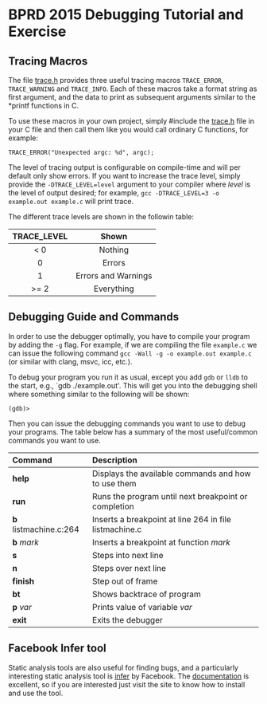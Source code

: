 # BPRD 2015 Debugging Tutorial and Exercise

## Tracing Macros

The file [trace.h](trace.h) provides three useful tracing macros `TRACE_ERROR`, `TRACE_WARNING` and `TRACE_INFO`.
Each of these macros take a format string as first argument, and the data to print as subsequent arguments similar to the *printf functions in C.

To use these macros in your own project, simply #include the [trace.h](trace.h) file in your C file and then call them like you would call ordinary C functions, for example:

```{c}
TRACE_ERROR("Unexpected argc: %d", argc);
```

The level of tracing output is configurable on compile-time and will per default only show errors.
If you want to increase the trace level, simply provide the `-DTRACE_LEVEL=level` argument to your compiler where _level_ is the level of output desired; for example, `gcc -DTRACE_LEVEL=3 -o example.out example.c` will print trace.

The different trace levels are shown in the followin table:

| TRACE_LEVEL | Shown                  |
|:-----------:|:----------------------:|
| < 0         | Nothing                |
| 0           | Errors                 |
| 1           | Errors and Warnings    |
| >= 2        | Everything             |

## Debugging Guide and Commands

In order to use the debugger optimally, you have to compile your program by adding the `-g` flag.
For example, if we are compiling the file `example.c` we can issue the following command `gcc -Wall -g -o example.out example.c` (or similar with clang, msvc, icc, etc.).

To debug your program you run it as usual, except you add `gdb` or `lldb` to the start, e.g., `gdb ./example.out'.
This will get you into the debugging shell where something similar to the following will be shown:

```
(gdb)>
```

Then you can issue the debugging commands you want to use to debug your programs.
The table below has a summary of the most useful/common commands you want to use.


| Command                 | Description                                             |
|:------------------------|:--------------------------------------------------------|
| __help__                | Displays the available commands and how to use them     |
| __run__                 | Runs the program until next breakpoint or completion    |
| __b__ listmachine.c:264 | Inserts a breakpoint at line 264 in file listmachine.c  |
| __b__ _mark_            | Inserts a breakpoint at function _mark_                 |
| __s__                   | Steps into next line                                    |
| __n__                   | Steps over next line                                    |
| __finish__              | Step out of frame                                       |
| __bt__                  | Shows backtrace of program                              |
| __p__ _var_             | Prints value of variable _var_                          |
| __exit__                | Exits the debugger                                      |

## Facebook Infer tool

Static analysis tools are also useful for finding bugs, and a particularly interesting static analysis tool is [infer](http://fbinfer.com) by Facebook.
The [documentation](http://fbinfer.com/docs/getting-started.html) is excellent, so if you are interested just visit the site to know how to install and use the tool.

